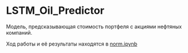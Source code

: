 # LSTM_Oil_Predictor
Модель, предсказывающая стоимость портфеля с акциями нефтяных компаний.

Ход работы и её результаты находятся в [norm.ipynb](https://github.com/staspog/LSTM_Oil_Predictor/blob/main/norm.ipynb)
